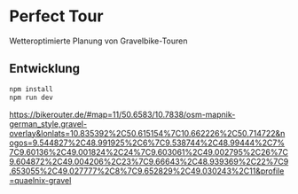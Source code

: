 # Perfect Tour
Wetteroptimierte Planung von Gravelbike-Touren

## Entwicklung
```bash
npm install
npm run dev
```
https://bikerouter.de/#map=11/50.6583/10.7838/osm-mapnik-german_style,gravel-overlay&lonlats=10.835392%2C50.615154%7C10.662226%2C50.714722&nogos=9.544827%2C48.991925%2C6%7C9.538744%2C48.99444%2C7%7C9.60136%2C49.001824%2C24%7C9.603061%2C49.002795%2C26%7C9.604872%2C49.004206%2C23%7C9.66643%2C48.939369%2C22%7C9.653055%2C49.027777%2C8%7C9.652829%2C49.030243%2C11&profile=quaelnix-gravel